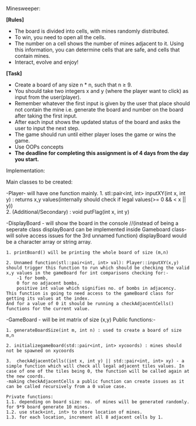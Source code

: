 Minesweeper: 

**[Rules]**

- The board is divided into cells, with mines randomly distributed.
- To win, you need to open all the cells.
- The number on a cell shows the number of mines adjacent to it. Using this information, you can determine cells that are safe, and cells that contain mines.
- Interact, evolve and enjoy!

**[Task]**

- Create a board of any size n * n, such that n ≥ 9.
- You should take two integers x and y (where the player want to click) as input from the user(player).
- Remember whatever the first input is given by the user that place should not contain the mine i.e. generate the board and number on the board after taking the first input.
- After each input shows the updated status of the board and asks the user to input the next step.
- The game should run until either player loses the game or wins the game.
- Use OOPs concepts
- **The deadline for completing this assignment is of 4 days from the day you start.**

Implementation: 

Main classes to be created: 

-Player- will have one function mainly.
    1. stl::pair<int, int> inputXY(int x, int y) : returns x,y values(internally should check if legal values(>= 0 && < x || y))  
    2. (Additional/Secondary) : void putFlag(int x, int y)

-DisplayBoard - will show the board in the console //(instead of being a seperate class displayBoard can be implemented inside Gameboard class- will solve access issues for the 3rd unnamed function)
displayBoard would be a character array or string array.

    1. printBoard() will be printing the whole board of size (m,n)
    
    2. Unnamed function(stl::pair<int, int> val): Player::inputXY(x,y) should trigger this function to run which should be checking the valid x,y values in the gameBoard for int comparisons checking for:-
        -1 for bomb,
        0 for no adjacent bombs,
        positive int value which signifies no. of bombs in adjacency.
    This function is going to need access to the gameBoard class for getting its values at the index. 
    And for a value of 0 it should be running a checkAdjacentCells() functions for the current value. 

-GameBoard - will be int matrix of size (x,y)
    Public functions:-

    1. generateBoardSize(int m, int n) : used to create a board of size m,n

    2. initializegameBoard(std::pair<int, int> xycoords) : mines should not be spawned on xycoords
    
    3.  checkAdjacentCells((int x, int y) || std::pair<int, int> xy) - a simple function which will check all legal adjacent tiles values. In case of one of the tiles being 0, the function will be called again at the new coords. 
    -making checkAdjacentCells a public function can create issues as it can be called recursively from a 0 value case.

    Private functions: 
    1.1. depending on board size: no. of mines will be generated randomly. for 9*9 board generate 10 mines.
    1.2. use stack<int, int> to store location of mines.
    1.3. for each location, increment all 8 adjacent cells by 1.

